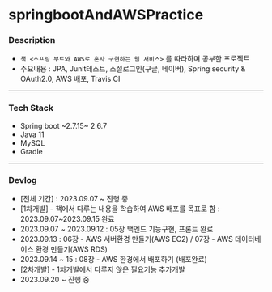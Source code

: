 # springbootAndAWSPractice

### Description
- `책 <스프링 부트와 AWS로 혼자 구현하는 웹 서비스>` 를 따라하며 공부한 프로젝트
- 주요내용 : JPA, Junit테스트, 소셜로그인(구글, 네이버), Spring security & OAuth2.0, AWS 배포, Travis CI

---

### Tech Stack
- Spring boot ~2.7.15~ 2.6.7
- Java 11
- MySQL
- Gradle

---

### Devlog
- [전체 기간] : 2023.09.07 ~ 진행 중
- [1차개발] - 책에서 다루는 내용을 학습하여 AWS 배포를 목표로 함 : 2023.09.07~2023.09.15 완료
- 2023.09.07 ~ 2023.09.12 : 05장 백엔드 기능구현, 프론트 완료
- 2023.09.13 : 06장 - AWS 서버환경 만들기(AWS EC2) / 07장 - AWS 데이터베이스 환경 만들기(AWS RDS)
- 2023.09.14 ~ 15 : 08장 - AWS 환경에서 배포하기 (배포완료)
- [2차개발] - 1차개발에서 다루지 않은 필요기능 추가개발
- 2023.09.20 ~ 진행 중
